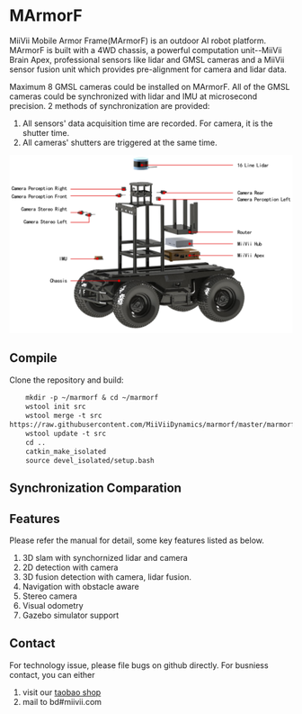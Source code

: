 # MArmorF

MiiVii Mobile Armor Frame(MArmorF) is an outdoor AI robot platform. MArmorF is built with a 4WD chassis, a powerful computation unit--MiiVii Brain Apex, professional sensors like lidar and GMSL cameras and a MiiVii sensor fusion unit which provides pre-alignment for camera and lidar data. 

Maximum 8 GMSL cameras could be installed on MArmorF. All of the GMSL cameras could be synchronized with lidar and IMU at microsecond precision. 2 methods of synchronization are provided:

1. All sensors' data acquisition time are recorded. For camera, it is the shutter time. 
2. All cameras' shutters are triggered at the same time.

<p align="center">
<img src="images/marmorf.png" width="800" >
</p>

## Compile
Clone the repository and build:
```
    mkdir -p ~/marmorf & cd ~/marmorf
    wstool init src
    wstool merge -t src https://raw.githubusercontent.com/MiiViiDynamics/marmorf/master/marmorf.rosinstall
    wstool update -t src
    cd ..
    catkin_make_isolated
    source devel_isolated/setup.bash
```

## Synchronization Comparation

## Features
Please refer the manual for detail, some key features listed as below.
1. 3D slam with synchornized lidar and camera
2. 2D detection with camera
3. 3D fusion detection with camera, lidar fusion.
4. Navigation with obstacle aware
5. Stereo camera
6. Visual odometry
7. Gazebo simulator support


## Contact
For technology issue, please file bugs on github directly.
For busniess contact, you can either 
1. visit our [taobao shop](https://shop324175547.taobao.com/?spm=a230r.7195193.1997079397.2.3154636cYGG7Vj)
2. mail to bd#miivii.com
